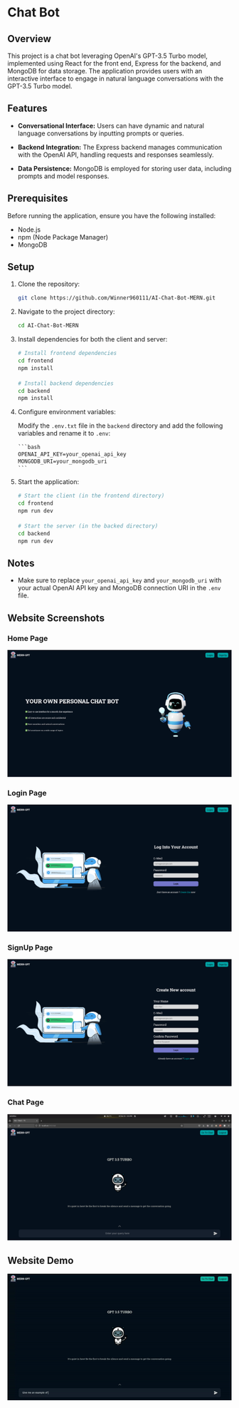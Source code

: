 # Chat Bot

## Overview

This project is a chat bot leveraging OpenAI's GPT-3.5 Turbo model, implemented
using React for the front end, Express for the backend, and MongoDB for data
storage. The application provides users with an interactive interface to engage
in natural language conversations with the GPT-3.5 Turbo model.

## Features

- **Conversational Interface:** Users can have dynamic and natural language
  conversations by inputting prompts or queries.

- **Backend Integration:** The Express backend manages communication with the
  OpenAI API, handling requests and responses seamlessly.

- **Data Persistence:** MongoDB is employed for storing user data, including
  prompts and model responses.

## Prerequisites

Before running the application, ensure you have the following installed:

- Node.js
- npm (Node Package Manager)
- MongoDB

## Setup

1.  Clone the repository:

    ```bash
    git clone https://github.com/Winner960111/AI-Chat-Bot-MERN.git
    ```

2.  Navigate to the project directory:

    ```bash
    cd AI-Chat-Bot-MERN
    ```

3.  Install dependencies for both the client and server:

    ```bash
    # Install frontend dependencies
    cd frontend
    npm install

    # Install backend dependencies
    cd backend
    npm install
    ```

4.  Configure environment variables:

    Modify the `.env.txt` file in the `backend` directory and add the following variables and rename it to `.env`:

        ```bash
        OPENAI_API_KEY=your_openai_api_key
        MONGODB_URI=your_mongodb_uri
        ```

5.  Start the application:

    ```bash
    # Start the client (in the frontend directory)
    cd frontend
    npm run dev

    # Start the server (in the backed directory)
    cd backend
    npm run dev
    ```

## Notes

- Make sure to replace `your_openai_api_key` and `your_mongodb_uri` with your
  actual OpenAI API key and MongoDB connection URI in the `.env` file.

## Website Screenshots

### Home Page

![Home Page](readme_content/home.png)

### Login Page

![Login](readme_content/auth_login.png)

### SignUp Page

![Signup](readme_content/auth_signup.png)

### Chat Page

![Empty Chat](readme_content/empty_chat.png)

## Website Demo

![Website Demo](readme_content/demo.gif)
